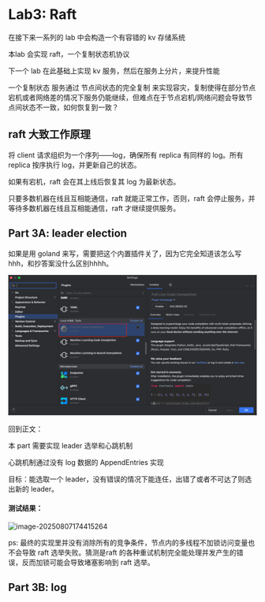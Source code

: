 # Lab3: Raft

在接下来一系列的 lab 中会构造一个有容错的 kv 存储系统

本lab 会实现 raft，一个复制状态机协议

下一个 lab 在此基础上实现 kv 服务，然后在服务上分片，来提升性能

一个复制状态 服务通过 节点间状态的完全复制 来实现容灾，复制使得在部分节点宕机或者网络差的情况下服务仍能继续，但难点在于节点宕机/网络问题会导致节点间状态不一致，如何恢复到一致？

## raft 大致工作原理

将 client 请求组织为一个序列——log，确保所有 replica 有同样的 log。所有 replica 按序执行 log，并更新自己的状态。

如果有宕机，raft 会在其上线后恢复其 log 为最新状态。

只要多数机器在线且互相能通信，raft 就能正常工作，否则，raft 会停止服务，并等待多数机器在线且互相能通信，raft 才继续提供服务。

## Part 3A: leader election

如果是用 goland 来写，需要把这个内置插件关了，因为它完全知道该怎么写 hhh，和抄答案没什么区别hhhh。

![](../../pics/2025-05-29-14-52-24-image.png)



回到正文：

本 part 需要实现 leader 选举和心跳机制

心跳机制通过没有 log 数据的 AppendEntries 实现



目标：能选取一个 leader，没有错误的情况下能连任，出错了或者不可达了则选出新的 leader。

#### 测试结果：

![image-20250807174415264](./pics/image-20250807174415264.png)

ps: 最终的实现里并没有消除所有的竞争条件，节点内的多线程不加锁访问变量也不会导致 raft 选举失败。猜测是raft 的各种重试机制完全能处理并发产生的错误，反而加锁可能会导致堵塞影响到 raft 选举。



## Part 3B: log
